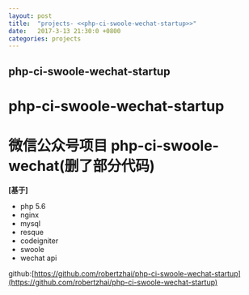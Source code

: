 ```yaml
---
layout: post
title:  "projects- <<php-ci-swoole-wechat-startup>>"
date:   2017-3-13 21:30:0 +0800
categories: projects
---
```


## php-ci-swoole-wechat-startup 
# php-ci-swoole-wechat-startup
# 微信公众号项目 php-ci-swoole-wechat(删了部分代码)

**[**基于**]**

* php 5.6
* nginx
* mysql
* resque
* codeigniter
* swoole
* wechat api

github:[https://github.com/robertzhai/php-ci-swoole-wechat-startup](https://github.com/robertzhai/php-ci-swoole-wechat-startup)

